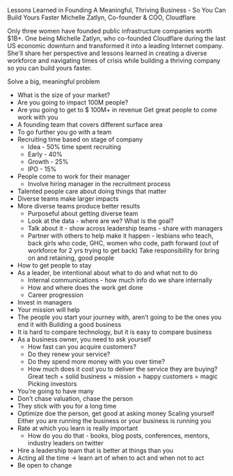 Lessons Learned in Founding A Meaningful, Thriving Business - So You Can Build Yours Faster
Michelle Zatlyn, Co-founder & COO, Cloudflare

Only three women have founded public infrastructure companies worth $1B+. One being Michelle Zatlyn, who co-founded Cloudflare during the last US economic downturn and transformed it into a leading Internet company. She'll share her perspective and lessons learned in creating a diverse workforce and navigating times of crisis while building a thriving company so you can build yours faster.

Solve a big, meaningful problem
* What is the size of your market?
* Are you going to impact 100M people?
* Are you going to get to $ 100M+ in revenue
Get great people to come work with you
* A founding team that covers different surface area
* To go further you go with a team
* Recruiting time based on stage of company
    * Idea - 50% time spent recruiting
    * Early - 40%
    * Growth - 25%
    * IPO - 15%
* People come to work for their manager
    * Involve hiring manager in the recruitment process
* Talented people care about doing things that matter
* Diverse teams make larger impacts
* More diverse teams produce better results
    * Purposeful about getting diverse team
    * Look at the data - where are we? What is the goal?
    * Talk about it - show across leadership teams - share with managers
    * Partner with others to help make it happen - lesbians who teach, back girls who code, GHC, women who code, path forward (out of workforce for 2 yrs trying to get back)
Take responsibility for bring on and retaining, good people
* How to get people to stay
* As a leader, be intentional about what to do and what not to do
    * Internal communications - how much info do we share internally
    * How and where does the work get done
    * Career progression
* Invest in managers
* Your mission will help
* The people you start your journey with, aren’t going to be the ones you end it with
Building a good business
* It is hard to compare technology, but it is easy to compare business
* As a business owner, you need to ask yourself
    * How fast can you acquire customers?
    * Do they renew your service?
    * Do they spend more money with you over time?
    * How much does it cost you to deliver the service they are buying?
Great tech + solid business + mission + happy customers = magic
Picking investors
* You’re going to have many
* Don’t chase valuation, chase the person
* They stick with you for a long time
* Optimize doe the person, get good at asking money
Scaling yourself
Either you are running the business or your business is running you
* Rate at which you learn is really important
    * How do you do that - books, blog posts, conferences, mentors, industry leaders on twitter
*  Hire a leadership team that is better at things than you
* Acting all the time -> learn art of when to act and when not to act
* Be open to change
